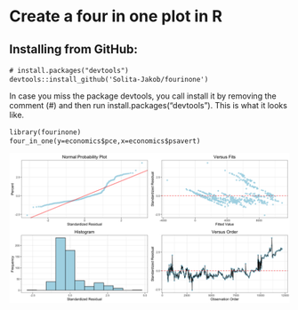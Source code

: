 Create a four in one plot in R
==============================

Installing from GitHub:
-----------------------

    # install.packages("devtools")
    devtools::install_github('Solita-Jakob/fourinone')

In case you miss the package devtools, you call install it by removing
the comment (\#) and then run install.packages(“devtools”). This is what
it looks like.

    library(fourinone)
    four_in_one(y=economics$pce,x=economics$psavert)

![Four\_in\_one\_plot](four_in_one.png)
